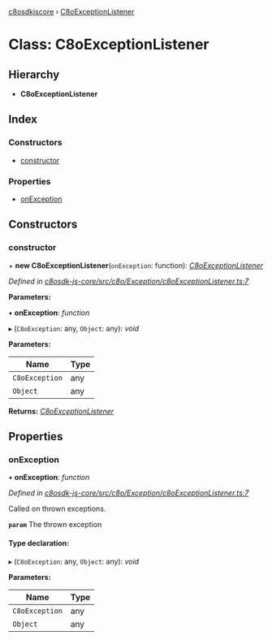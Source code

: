 [c8osdkjscore](../README.md) › [C8oExceptionListener](c8oexceptionlistener.md)

# Class: C8oExceptionListener

## Hierarchy

* **C8oExceptionListener**

## Index

### Constructors

* [constructor](c8oexceptionlistener.md#constructor)

### Properties

* [onException](c8oexceptionlistener.md#onexception)

## Constructors

###  constructor

\+ **new C8oExceptionListener**(`onException`: function): *[C8oExceptionListener](c8oexceptionlistener.md)*

*Defined in [c8osdk-js-core/src/c8o/Exception/c8oExceptionListener.ts:7](https://github.com/convertigo/c8osdk-angular/blob/41c81a4/src/c8o/Exception/c8oExceptionListener.ts#L7)*

**Parameters:**

▪ **onException**: *function*

▸ (`C8oException`: any, `Object`: any): *void*

**Parameters:**

Name | Type |
------ | ------ |
`C8oException` | any |
`Object` | any |

**Returns:** *[C8oExceptionListener](c8oexceptionlistener.md)*

## Properties

###  onException

• **onException**: *function*

*Defined in [c8osdk-js-core/src/c8o/Exception/c8oExceptionListener.ts:7](https://github.com/convertigo/c8osdk-angular/blob/41c81a4/src/c8o/Exception/c8oExceptionListener.ts#L7)*

Called on thrown exceptions.

**`param`** The thrown exception

#### Type declaration:

▸ (`C8oException`: any, `Object`: any): *void*

**Parameters:**

Name | Type |
------ | ------ |
`C8oException` | any |
`Object` | any |
